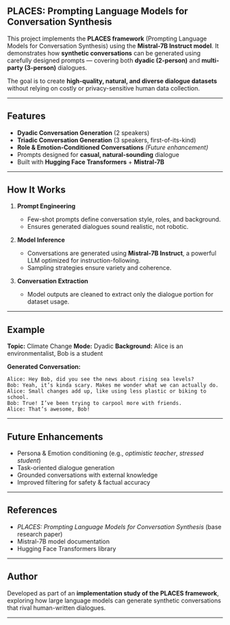 ## PLACES: Prompting Language Models for Conversation Synthesis

This project implements the **PLACES framework** (Prompting Language Models for Conversation Synthesis) using the **Mistral-7B Instruct model**.
It demonstrates how **synthetic conversations** can be generated using carefully designed prompts — covering both **dyadic (2-person)** and **multi-party (3-person)** dialogues.

The goal is to create **high-quality, natural, and diverse dialogue datasets** without relying on costly or privacy-sensitive human data collection.

---

## Features

* **Dyadic Conversation Generation** (2 speakers)
* **Triadic Conversation Generation** (3 speakers, first-of-its-kind)
* **Role & Emotion-Conditioned Conversations** *(Future enhancement)*
* Prompts designed for **casual, natural-sounding** dialogue
* Built with **Hugging Face Transformers** + **Mistral-7B**

---

## How It Works

1. **Prompt Engineering**

   * Few-shot prompts define conversation style, roles, and background.
   * Ensures generated dialogues sound realistic, not robotic.

2. **Model Inference**

   * Conversations are generated using **Mistral-7B Instruct**, a powerful LLM optimized for instruction-following.
   * Sampling strategies ensure variety and coherence.

3. **Conversation Extraction**

   * Model outputs are cleaned to extract only the dialogue portion for dataset usage.

---

## Example

**Topic:** Climate Change
**Mode:** Dyadic
**Background:** Alice is an environmentalist, Bob is a student

**Generated Conversation:**

```
Alice: Hey Bob, did you see the news about rising sea levels?  
Bob: Yeah, it’s kinda scary. Makes me wonder what we can actually do.  
Alice: Small changes add up, like using less plastic or biking to school.  
Bob: True! I’ve been trying to carpool more with friends.  
Alice: That’s awesome, Bob!  
```

---

## Future Enhancements

* Persona & Emotion conditioning (e.g., *optimistic teacher*, *stressed student*)
* Task-oriented dialogue generation
* Grounded conversations with external knowledge
* Improved filtering for safety & factual accuracy

---

## References

* *PLACES: Prompting Language Models for Conversation Synthesis* (base research paper)
* Mistral-7B model documentation
* Hugging Face Transformers library

---

## Author

Developed as part of an **implementation study of the PLACES framework**, exploring how large language models can generate synthetic conversations that rival human-written dialogues.

---

